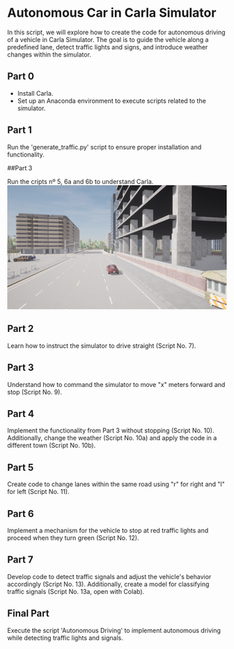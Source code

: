 # Autonomous Car in Carla Simulator

In this script, we will explore how to create the code for autonomous driving of a vehicle in Carla Simulator. The goal is to guide the vehicle along a predefined lane, detect traffic lights and signs, and introduce weather changes within the simulator.

## Part 0

- Install Carla.
- Set up an Anaconda environment to execute scripts related to the simulator.

## Part 1

Run the 'generate_traffic.py' script to ensure proper installation and functionality.

##Part 3

Run the cripts nº 5, 6a and 6b to understand Carla.
![Script 5](Images/foto5_2.png)

## Part 2

Learn how to instruct the simulator to drive straight (Script No. 7).

## Part 3

Understand how to command the simulator to move "x" meters forward and stop (Script No. 9).

## Part 4

Implement the functionality from Part 3 without stopping (Script No. 10). Additionally, change the weather (Script No. 10a) and apply the code in a different town (Script No. 10b).

## Part 5

Create code to change lanes within the same road using "r" for right and "l" for left (Script No. 11).

## Part 6

Implement a mechanism for the vehicle to stop at red traffic lights and proceed when they turn green (Script No. 12).

## Part 7

Develop code to detect traffic signals and adjust the vehicle's behavior accordingly (Script No. 13). Additionally, create a model for classifying traffic signals (Script No. 13a, open with Colab).

## Final Part

Execute the script 'Autonomous Driving' to implement autonomous driving while detecting traffic lights and signals.
